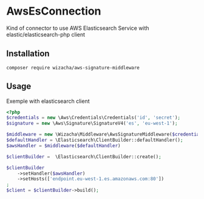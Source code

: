 # AwsEsConnection
Kind of connector to use AWS Elasticsearch Service with elastic/elasticsearch-php client

## Installation
`composer require wizacha/aws-signature-middleware`

## Usage
Exemple with elasticsearch client

```php
<?php
$credentials = new \Aws\Credentials\Credentials('id', 'secret');
$signature = new \Aws\Signature\SignatureV4('es', 'eu-west-1');

$middleware = new \Wizacha\Middleware\AwsSignatureMiddleware($credentials, $signature);
$defaultHandler = \Elasticsearch\ClientBuilder::defaultHandler();
$awsHandler = $middleware($defaultHandler)

$clientBuilder =  \Elasticsearch\ClientBuilder::create();

$clientBuilder
    ->setHandler($awsHandler)
    ->setHosts(['endpoint.eu-west-1.es.amazonaws.com:80'])
;
$client = $clientBuilder->build();
```